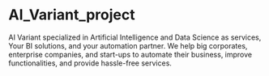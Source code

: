 # AI_Variant_project

AI Variant specialized in Artificial Intelligence and Data Science as services, Your BI solutions, and your automation partner. We help big corporates, enterprise companies, and start-ups to automate their business, improve functionalities, and provide hassle-free services.
